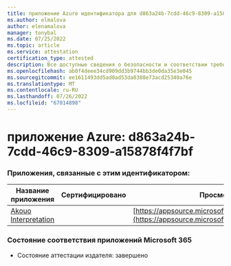 ```yaml
---
title: приложение Azure идентификатора для d863a24b-7cdd-46c9-8309-a15878f4f7bf
ms.author: elmalova
author: elenamalova
manager: tonybal
ms.date: 07/25/2022
ms.topic: article
ms.service: attestation
certification_type: attested
description: Все доступные сведения о безопасности и соответствии требованиям для d863a24b-7cdd-46c9-8309-a15878f4f7bf.
ms.openlocfilehash: ab0f4deee34cd909dd3b9744bb3de0da35e3e045
ms.sourcegitcommit: ee1611493dd5ad0ad53da0380e73acd25340a76e
ms.translationtype: MT
ms.contentlocale: ru-RU
ms.lasthandoff: 07/26/2022
ms.locfileid: "67014898"
---
```

# <a name="azure-app-id-d863a24b-7cdd-46c9-8309-a15878f4f7bf"></a>приложение Azure: d863a24b-7cdd-46c9-8309-a15878f4f7bf


### <a name="apps-associated-with-this-id"></a>Приложения, связанные с этим идентификатором:
| **Название приложения** | **Сертифицировано** | **Просмотр в AppSource** |
|--------------|---------------|-----------------------|
| [Akouo Interpretation](../forward/WA200003814.md) |  | [https://appsource.microsoft.com/product/office/WA200003814](https://appsource.microsoft.com/product/office/WA200003814) |

### <a name="microsoft-365-app-compliance-status"></a>Состояние соответствия приложений Microsoft 365
- Состояние аттестации издателя: завершено
